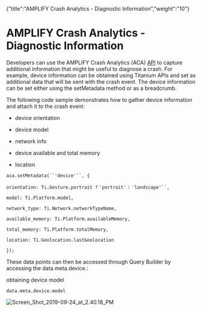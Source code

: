 {"title":"AMPLIFY Crash Analytics - Diagnostic Information","weight":"10"} 

# AMPLIFY Crash Analytics - Diagnostic Information

Developers can use the AMPLIFY Crash Analytics (ACA) [API](https://docs.appcelerator.com/platform/latest/#!/api/Modules.ACA) to capture additional information that might be useful to diagnose a crash. For example, device information can be obtained using Titanium APIs and set as additional data that will be sent with the crash event. The device information can be set either using the setMetadata method or as a breadcrumb.

The following code sample demonstrates how to gather device information and attach it to the crash event:

*   device orientation
    
*   device model
    
*   network info
    
*   device available and total memory
    
*   location
    

`aca.setMetadata(``'device'``, {`

`orientation: Ti.Gesture.portrait ?` `'portrait'` `:` `'landscape'``,`

`model: Ti.Platform.model,`

`network_type: Ti.Network.networkTypeName,`

`available_memory: Ti.Platform.availableMemory,`

`total_memory: Ti.Platform.totalMemory,`

`location: Ti.Geolocation.lastGeolocation`

`});`

These data points can then be accessed through Query Builder by accessing the data.meta.device.<property>:

obtaining device model

`data.meta.device.model`

![Screen_Shot_2019-09-24_at_2.40.18_PM](/Images/appc/download/attachments/60148830/Screen_Shot_2019-09-24_at_2.40.18_PM.png)